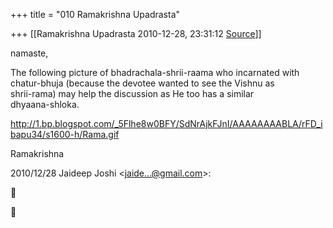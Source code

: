 +++
title = "010 Ramakrishna Upadrasta"

+++
[[Ramakrishna Upadrasta	2010-12-28, 23:31:12 [Source](https://groups.google.com/g/samskrita/c/DeBhdtr-xcg)]]



namaste,

The following picture of bhadrachala-shrii-raama who incarnated with  
chatur-bhuja (because the devotee wanted to see the Vishnu as  
shrii-rama) may help the discussion as He too has a similar  
dhyaana-shloka.

<http://1.bp.blogspot.com/_5Flhe8w0BFY/SdNrAjkFJnI/AAAAAAAABLA/rFD_ibapu34/s1600-h/Rama.gif>

Ramakrishna

  
2010/12/28 Jaideep Joshi \<[jaide...@gmail.com]()\>:





